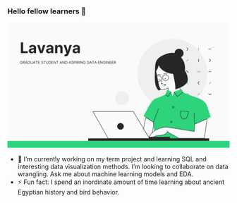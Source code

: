 ### Hello fellow learners  👋

![](lavanya.png)

- 🔭 I’m currently working on my term project and learning SQL and interesting data visualization methods. I’m looking to collaborate on data wrangling. Ask me about machine learning models and EDA.
- ⚡ Fun fact: I spend an inordinate amount of time learning about ancient Egyptian history and bird behavior. 
